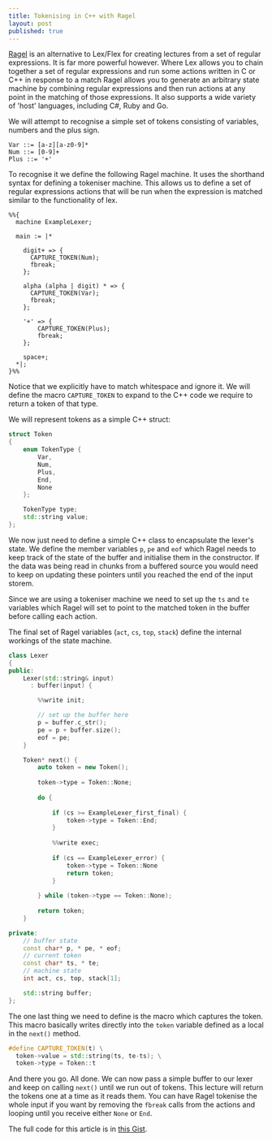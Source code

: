 ```yaml
---
title: Tokenising in C++ with Ragel
layout: post
published: true
---
```


[Ragel](http://www.colm.net/open-source/ragel/) is an alternative to Lex/Flex for creating lectures from a set of regular expressions. It is far more powerful however. Where Lex allows you to chain together a set of regular expressions and run some actions written in C or C++ in response to a match Ragel allows you to generate an arbitrary state machine by combining regular expressions and then run actions at any point in the matching of those expressions. It also supports a wide variety of 'host' languages, including C#, Ruby and Go.

We will attempt to recognise a simple set of tokens consisting of variables, numbers and the plus sign.

    Var ::= [a-z][a-z0-9]*
    Num ::= [0-9]+
    Plus ::= '+'

To recognise it we define the following Ragel machine. It uses the shorthand syntax for defining a tokeniser machine. This allows us to define a set of regular expressions actions that will be run when the expression is matched similar to the functionality of lex.

```ragel-cpp
%%{
  machine ExampleLexer;

  main := |*

    digit+ => {
      CAPTURE_TOKEN(Num);
      fbreak;
    };

    alpha (alpha | digit) * => {
      CAPTURE_TOKEN(Var);
      fbreak;
    };
    
    '+' => {
        CAPTURE_TOKEN(Plus);
        fbreak;
    };

    space+;
  *|;
}%%
```

Notice that we explicitly have to match whitespace and ignore it.  We will define the macro `CAPTURE_TOKEN` to expand to the C++ code we require to return a token of that type.

We will represent tokens as a simple C++ struct:

```cpp
struct Token
{
    enum TokenType {
        Var,
        Num,
        Plus,
        End,
        None
    };

    TokenType type;
    std::string value;
};
```

We now just need to define a simple C++ class to encapsulate the lexer's state. We define the member variables `p`, `pe` and `eof`  which Ragel needs to keep track of the state of the buffer and initialise them in the constructor. If the data was being read in chunks from a buffered source you would need to keep on updating these pointers until you reached the end of the input storem.

Since we are using a tokeniser machine we need to set up the `ts` and `te` variables which Ragel will set to point to the matched token in the buffer before calling each action.

The final set of Ragel variables (`act`, `cs`, `top`, `stack`) define the internal workings of the state machine.

```cpp
class Lexer
{
public:
    Lexer(std::string& input)
      : buffer(input) {

        %%write init;

        // set up the buffer here
        p = buffer.c_str();
        pe = p + buffer.size();
        eof = pe;
    }

    Token* next() {
        auto token = new Token();
    
        token->type = Token::None;
    
        do {
    
            if (cs >= ExampleLexer_first_final) {
                token->type = Token::End;
            }
    
            %%write exec;
            
            if (cs == ExampleLexer_error) {
                token->type = Token::None
                return token;
            }
            
        } while (token->type == Token::None);
    
        return token;
    }

private:
    // buffer state
    const char* p, * pe, * eof;
    // current token
    const char* ts, * te;
    // machine state
    int act, cs, top, stack[1];

    std::string buffer;
};
```

The one last thing we need to define is the macro which captures the token. This macro basically writes directly into the `token` variable defined as a local in the `next()` method.

```cpp
#define CAPTURE_TOKEN(t) \
  token->value = std::string(ts, te-ts); \
  token->type = Token::t
```

And there you go. All done. We can now pass a simple buffer to our lexer and keep on calling `next()` until we run out of tokens. This lecture will return the tokens one at a time as it reads them. You can have Ragel tokenise the whole input if you want by removing the `fbreak` calls from the actions and looping until you receive either `None` or `End`.

The full code for this article is in [this Gist](https://gist.github.com/iwillspeak/cd27b740d658a6f38c8c). 
